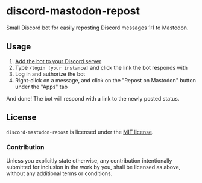 # discord-mastodon-repost

Small Discord bot for easily reposting Discord messages 1:1 to Mastodon.

## Usage

1. [Add the bot to your Discord server](https://discord.com/oauth2/authorize?client_id=1112044448310886462&permissions=2147550208&scope=bot%20messages.read)
2. Type `/login [your instance]` and click the link the bot responds with
3. Log in and authorize the bot
4. Right-click on a message, and click on the "Repost on Mastodon" button under the "Apps" tab

And done! The bot will respond with a link to the newly posted status.

## License

`discord-mastodon-repost` is licensed under the [MIT license](http://opensource.org/licenses/MIT).

### Contribution

Unless you explicitly state otherwise, any contribution intentionally submitted for inclusion in the work by you, 
shall be licensed as above, without any additional terms or conditions.
